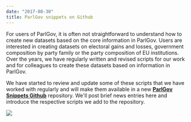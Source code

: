 ```yaml
---
date: "2017-08-30"
title: ParlGov snippets on Github
---
```


For users of ParlGov, it is often not straightforward to understand how to create new datasets based on the core information in ParlGov. Users are interested in creating datasets on electoral gains and losses, government composition by party family or the party composition of EU institutions. Over the years, we have regularly written and revised scripts for our work and for colleagues to create these datasets based on information in ParlGov.

We have started to review and update some of these scripts that we have worked with regularly and will make them available in a new __[ParlGov Snippets Github](https://github.com/hdigital/parlgov-snippets)__ repository. We'll post brief news entries here and introduce the respective scripts we add to the repository.

![](/images/parliament-sweden.jpg)
